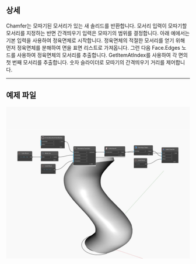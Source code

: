## 상세
Chamfer는 모따기된 모서리가 있는 새 솔리드를 반환합니다. 모서리 입력이 모따기할 모서리를 지정하는 반면 간격띄우기 입력은 모따기의 범위를 결정합니다. 아래 예에서는 기본 입력을 사용하여 정육면체로 시작합니다. 정육면체의 적절한 모서리를 얻기 위해 먼저 정육면체를 분해하여 면을 표면 리스트로 가져옵니다. 그런 다음 Face.Edges 노드를 사용하여 정육면체의 모서리를 추출합니다. GetItemAtIndex를 사용하여 각 면의 첫 번째 모서리를 추출합니다. 숫자 슬라이더로 모따기의 간격띄우기 거리를 제어합니다.
___
## 예제 파일

![Chamfer](./Autodesk.DesignScript.Geometry.Solid.Chamfer_img.jpg)

